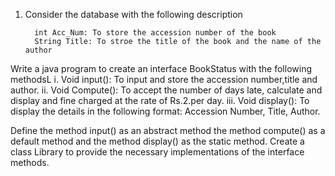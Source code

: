 1. Consider the database with the following description

         int Acc_Num: To store the accession number of the book
         String Title: To stroe the title of the book and the name of the author

Write a java program to create an interface BookStatus with the following methodsL
i.    Void input(): To input and store the accession number,title and author.
ii.   Void Compute(): To accept the number of days late, calculate and display and fine charged at the rate of Rs.2.per day.
iii.  Void display(): To display the details in the following format: Accession Number, Title, Author.

Define the method input() as an abstract method the method compute() as a default method and the method display() as the static method. Create a class Library to provide the necessary implementations of the interface methods.